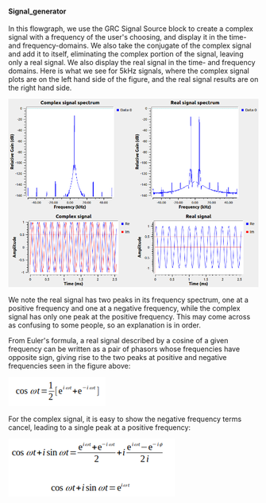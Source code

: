 
#### Signal_generator
In this flowgraph, we use the GRC Signal Source block to create a complex signal with a frequency of the user's choosing, and display it in the time- and frequency-domains.  We also take the conjugate of the complex signal and add it to itself, eliminating the complex portion of the signal, leaving only a real signal.  We also display the real signal in the time- and frequency domains.  Here is what we see for 5kHz signals, where the complex signal plots are on the left hand side of the figure, and the real signal results are on the right hand side. 

![Model](https://github.com/michaelalex94536/GRCProjects/blob/main/Images/Complex_Real_plots.png)

We note the real signal has two peaks in its frequency spectrum, one at a positive frequency and one at a negative frequency, while the complex signal has only one peak at the positive frequency.  This may come across as confusing to some people, so an explanation is in order. 

From Euler's formula, a real signal described by a cosine of a given frequency can be written as a pair of phasors whose frequencies have opposite sign, giving rise to the two peaks at positive and negative frequencies seen in the figure above:

![image](https://github.com/michaelalex94536/GRCProjects/blob/main/Images/real_signal_eqn.png)

For the complex signal, it is easy to show the negative frequency terms cancel, leading to a single peak at a positive frequency: 

![image](https://github.com/michaelalex94536/GRCProjects/blob/main/Images/complex_signal_eqn.png)





